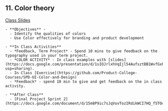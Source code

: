 <!--## 9. Sprint 2 Retrospective, Sprint 3 Planning - ([Class Slides](https://docs.google.com/presentation/d/1Aw5ApZDHS9InAdMndIbALE-xhcXPbIpXD_DZ-WzD4h0/edit#slide=id.g47c27972a6_0_4)) DAN
  - **Objectives** -
    - Apply iteration to your collaboration process
    - Conduct a Sprint Retrospective with your partner
  - **In Class Activities**
    - *Sprint 2 Retrospective* - do a retrospective on your previous sprint  
    - *Sprint 3 Planning* - plan your next sprint
  - **After Class** - 1) conduct a user test with your software mockup. You must record test session with audio. Use Quicktime/Screen Capture. You'll be including these videos with your blogpost. 2)  share your mock up with your coach.
  -->

## 11. Color theory

[Class Slides](https://docs.google.com/presentation/d/1sIOJrlxhVqIjl54AufsztBB1WvfGxhqsnCd6I2pyTO0/edit?usp=drive_web&ouid=102349547791146369642)

    - **Objectives** -
      - Identify the qualities of colors
      - Use Color effectively for branding and product development

    - **In Class Activities**  
      - *Feedback, Term Project* - Spend 10 mins to give feedback on the typography used in your term project.
      - *COLOR ACTIVITY* - In class examples with [slides](https://docs.google.com/presentation/d/1sIOJrlxhVqIjl54AufsztBB1WvfGxhqsnCd6I2pyTO0/edit?usp=sharing).
      - In Class [Exercise](https://github.com/Product-College-Courses/SPD-UI-Color-and-Design)
      - *Feedback* - spend 10 min to give and get feedback on the in class activity.

    - **After Class**
      - [Final Project Sprint 2](https://docs.google.com/document/d/15m8P9ic7sJqVovTozIRdikWCI7HQ_f5TOc5qpqyiAYs/edit#)
